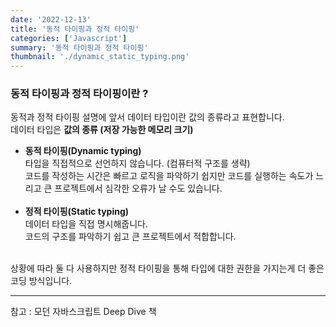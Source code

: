 ```yaml
---
date: '2022-12-13'
title: '동적 타이핑과 정적 타이핑'
categories: ['Javascript']
summary: '동적 타이핑과 정적 타이핑'
thumbnail: './dynamic_static_typing.png'
---
```


### 동적 타이핑과 정적 타이핑이란 ?

동적과 정적 타이핑 설명에 앞서 데이터 타입이란 값의 종류라고 표현합니다.</br>
데이터 타입은 **값의 종류 (저장 가능한 메모리 크기)**

- **동적 타이핑(Dynamic typing)**</br>
  타입을 직접적으로 선언하지 않습니다. (컴퓨터적 구조를 생략)</br>
  코드를 작성하는 시간은 빠르고 로직을 파악하기 쉽지만 코드를 실행하는 속도가 느리고 큰 프로젝트에서 심각한 오류가 날 수도 있습니다.</br></br>
- **정적 타이핑(Static typing)**</br>
  데이터 타입을 직접 명시해줍니다. </br>
  코드의 구조를 파악하기 쉽고 큰 프로젝트에서 적합합니다.</br></br>

상황에 따라 둘 다 사용하지만 정적 타이핑을 통해 타입에 대한 권한을 가지는게 더 좋은 코딩 방식입니다.

---

참고 : 모던 자바스크립트 Deep Dive 책

